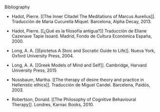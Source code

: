 Bibliography

- Hadot, Pierre. [[The Inner Citadel The Meditations of Marcus Aurelius]]. Traducción de Maria Cucurella Miquel. Barcelona, Alpha Decay, 2013.

- Hadot, Pierre. [[¿Qué es la filosofía antigua?]] Traducción de Eliane Cazenave Tapie Isoard. Madrid, Fondo de Cultura Económica España, 2000.

- Long, A. A. [[Epictetus A Stoic and Socratic Guide to Life]]. Nueva York, Oxford University Press, 2004.

- Long, A. A. [[Greek Models of Mind and Self]]. Cambridge, Harvard University Press, 2015

- Nussbaum, Martha. [[The therapy of desire theory and practice in Hellenistic ethics]]. Traducción de Miguel Candel. Barcelona, Paidós, 2003.

- Robertson, Donald. [[The Philosophy of Cognitive Behavioural Therapy]]. Londres, Karnac Books, 2010.
